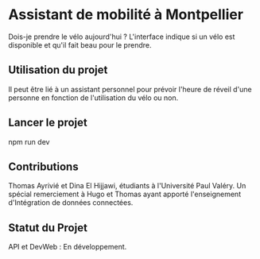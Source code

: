 # Assistant de mobilité à Montpellier
Dois-je prendre le vélo aujourd'hui ? L'interface indique si un vélo est disponible et qu'il fait beau pour le prendre.

## Utilisation du projet
Il peut être lié à un assistant personnel pour prévoir l'heure de réveil d'une personne en fonction de l'utilisation du vélo ou non.

## Lancer le projet 
npm run dev

## Contributions
Thomas Ayrivié et Dina El Hijjawi, étudiants à l'Université Paul Valéry.
Un spécial remerciement à Hugo et Thomas ayant apporté l'enseignement d'Intégration de données connectées.

## Statut du Projet
API et DevWeb : En développement.


